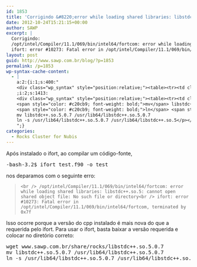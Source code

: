 ```yaml
---
id: 1853
title: 'Corrigindo &#8220;error while loading shared libraries: libstdc++.so.5&#8221; no ifort do Rocks Cluster'
date: 2012-10-24T15:21:15+00:00
author: SAWP
excerpt: |
  Corrigindo:
  /opt/intel/Compiler/11.1/069/bin/intel64/fortcom: error while loading shared libraries: libstdc++.so.5: cannot open shared object file: No such file or directory
  ifort: error #10273: Fatal error in /opt/intel/Compiler/11.1/069/bin/intel64/fortcom, terminated by 0x7f
layout: post
guid: http://www.sawp.com.br/blog/?p=1853
permalink: /p=1853
wp-syntax-cache-content:
  - |
    a:2:{i:1;s:400:"
    <div class="wp_syntax" style="position:relative;"><table><tr><td class="code"><pre class="bash" style="font-family:monospace;"><span style="color: #666666;">-bash-3.2$ </span>ifort test.f90 <span style="color: #660033;">-o</span> <span style="color: #7a0874; font-weight: bold;">test</span></pre></td></tr></table><p class="theCode" style="display:none;">-bash-3.2$ ifort test.f90 -o test</p></div>
    ;i:2;s:1413:
    <div class="wp_syntax" style="position:relative;"><table><tr><td class="code"><pre class="bash" style="font-family:monospace;"><span style="color: #c20cb9; font-weight: bold;">wget</span> www.sawp.com.br<span style="color: #000000; font-weight: bold;">/</span>share<span style="color: #000000; font-weight: bold;">/</span>rocks<span style="color: #000000; font-weight: bold;">/</span>libstdc++.so.5.0.7
    <span style="color: #c20cb9; font-weight: bold;">mv</span> libstdc++.so.5.0.7 <span style="color: #000000; font-weight: bold;">/</span>usr<span style="color: #000000; font-weight: bold;">/</span>lib64<span style="color: #000000; font-weight: bold;">/</span>libstdc++.so.5.0.7
    <span style="color: #c20cb9; font-weight: bold;">ln</span> <span style="color: #660033;">-s</span> <span style="color: #000000; font-weight: bold;">/</span>usr<span style="color: #000000; font-weight: bold;">/</span>lib64<span style="color: #000000; font-weight: bold;">/</span>libstdc++.so.5.0.7 <span style="color: #000000; font-weight: bold;">/</span>usr<span style="color: #000000; font-weight: bold;">/</span>lib64<span style="color: #000000; font-weight: bold;">/</span>libstdc++.so.5</pre></td></tr></table><p class="theCode" style="display:none;">wget www.sawp.com.br/share/rocks/libstdc++.so.5.0.7
    mv libstdc++.so.5.0.7 /usr/lib64/libstdc++.so.5.0.7
    ln -s /usr/lib64/libstdc++.so.5.0.7 /usr/lib64/libstdc++.so.5</p></div>
    ";}
categories:
  - Rocks Cluster for Nubis
---
```

Após instalado o ifort, ao compilar um código-fonte,

<pre lang="bash">-bash-3.2$ ifort test.f90 -o test</pre>

nos deparamos com o seguinte erro:

> `<br />
/opt/intel/Compiler/11.1/069/bin/intel64/fortcom: error while loading shared libraries: libstdc++.so.5: cannot open shared object file: No such file or directory<br />
ifort: error #10273: Fatal error in /opt/intel/Compiler/11.1/069/bin/intel64/fortcom, terminated by 0x7f`

Isso ocorre porque a versão do cpp instalado é mais nova do que a requerida pelo ifort. Para usar o ifort, basta baixar a versão requerida e colocar no diretório correto:

<pre lang="bash">wget www.sawp.com.br/share/rocks/libstdc++.so.5.0.7
mv libstdc++.so.5.0.7 /usr/lib64/libstdc++.so.5.0.7
ln -s /usr/lib64/libstdc++.so.5.0.7 /usr/lib64/libstdc++.so.5</pre>
